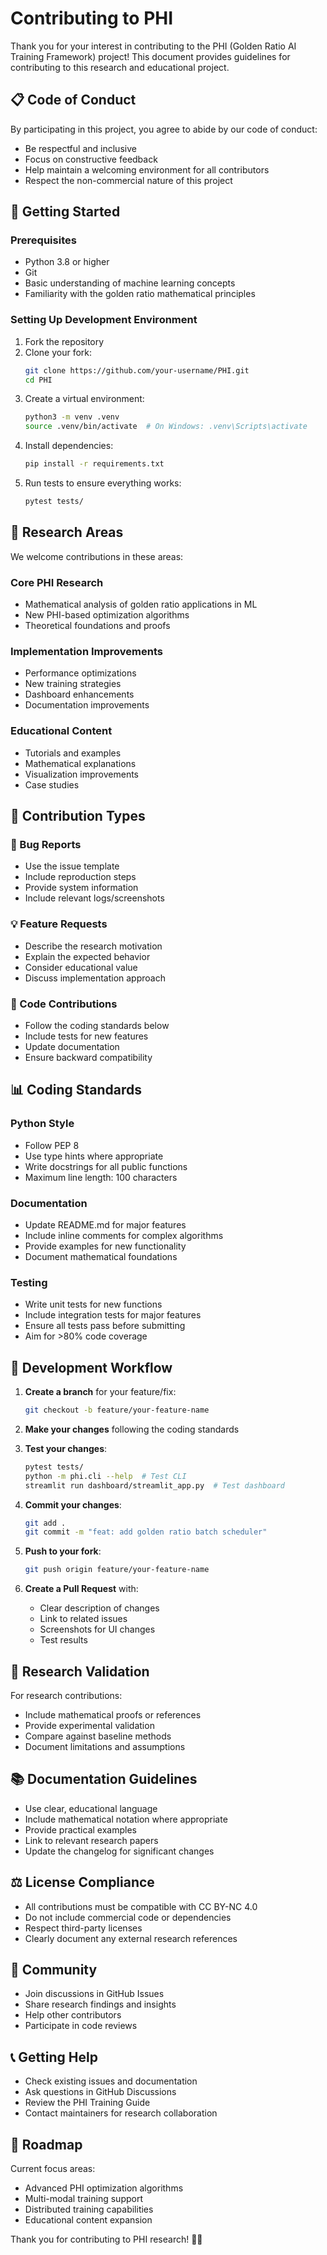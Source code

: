 # Contributing to PHI

Thank you for your interest in contributing to the PHI (Golden Ratio AI Training Framework) project! This document provides guidelines for contributing to this research and educational project.

## 📋 Code of Conduct

By participating in this project, you agree to abide by our code of conduct:
- Be respectful and inclusive
- Focus on constructive feedback
- Help maintain a welcoming environment for all contributors
- Respect the non-commercial nature of this project

## 🚀 Getting Started

### Prerequisites
- Python 3.8 or higher
- Git
- Basic understanding of machine learning concepts
- Familiarity with the golden ratio mathematical principles

### Setting Up Development Environment

1. Fork the repository
2. Clone your fork:
   ```bash
   git clone https://github.com/your-username/PHI.git
   cd PHI
   ```
3. Create a virtual environment:
   ```bash
   python3 -m venv .venv
   source .venv/bin/activate  # On Windows: .venv\Scripts\activate
   ```
4. Install dependencies:
   ```bash
   pip install -r requirements.txt
   ```
5. Run tests to ensure everything works:
   ```bash
   pytest tests/
   ```

## 🔬 Research Areas

We welcome contributions in these areas:

### Core PHI Research
- Mathematical analysis of golden ratio applications in ML
- New PHI-based optimization algorithms
- Theoretical foundations and proofs

### Implementation Improvements
- Performance optimizations
- New training strategies
- Dashboard enhancements
- Documentation improvements

### Educational Content
- Tutorials and examples
- Mathematical explanations
- Visualization improvements
- Case studies

## 📝 Contribution Types

### 🐛 Bug Reports
- Use the issue template
- Include reproduction steps
- Provide system information
- Include relevant logs/screenshots

### 💡 Feature Requests
- Describe the research motivation
- Explain the expected behavior
- Consider educational value
- Discuss implementation approach

### 🔧 Code Contributions
- Follow the coding standards below
- Include tests for new features
- Update documentation
- Ensure backward compatibility

## 📊 Coding Standards

### Python Style
- Follow PEP 8
- Use type hints where appropriate
- Write docstrings for all public functions
- Maximum line length: 100 characters

### Documentation
- Update README.md for major features
- Include inline comments for complex algorithms
- Provide examples for new functionality
- Document mathematical foundations

### Testing
- Write unit tests for new functions
- Include integration tests for major features
- Ensure all tests pass before submitting
- Aim for >80% code coverage

## 🔄 Development Workflow

1. **Create a branch** for your feature/fix:
   ```bash
   git checkout -b feature/your-feature-name
   ```

2. **Make your changes** following the coding standards

3. **Test your changes**:
   ```bash
   pytest tests/
   python -m phi.cli --help  # Test CLI
   streamlit run dashboard/streamlit_app.py  # Test dashboard
   ```

4. **Commit your changes**:
   ```bash
   git add .
   git commit -m "feat: add golden ratio batch scheduler"
   ```

5. **Push to your fork**:
   ```bash
   git push origin feature/your-feature-name
   ```

6. **Create a Pull Request** with:
   - Clear description of changes
   - Link to related issues
   - Screenshots for UI changes
   - Test results

## 🧪 Research Validation

For research contributions:
- Include mathematical proofs or references
- Provide experimental validation
- Compare against baseline methods
- Document limitations and assumptions

## 📚 Documentation Guidelines

- Use clear, educational language
- Include mathematical notation where appropriate
- Provide practical examples
- Link to relevant research papers
- Update the changelog for significant changes

## ⚖️ License Compliance

- All contributions must be compatible with CC BY-NC 4.0
- Do not include commercial code or dependencies
- Respect third-party licenses
- Clearly document any external research references

## 🤝 Community

- Join discussions in GitHub Issues
- Share research findings and insights
- Help other contributors
- Participate in code reviews

## 📞 Getting Help

- Check existing issues and documentation
- Ask questions in GitHub Discussions
- Review the PHI Training Guide
- Contact maintainers for research collaboration

## 🎯 Roadmap

Current focus areas:
- Advanced PHI optimization algorithms
- Multi-modal training support
- Distributed training capabilities
- Educational content expansion

Thank you for contributing to PHI research! 🔬✨
